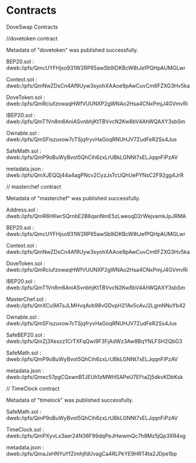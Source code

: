 # Contracts
DoveSwap Contracts

//dovetoken contract

Metadata of "dovetoken" was published successfully.

BEP20.sol : 
dweb:/ipfs/QmcUYFHjso931W2RP65awSb9iDKBcW8tJefPQHpAUMGLwr

Context.sol : 
dweb:/ipfs/QmNwZDsCn4Af9Uyw3syohXAAoe9pAwCuvCm6FZXG3Hv5ka

DoveToken.sol : 
dweb:/ipfs/QmRciufzowaqHWfVUUNXP2gWNAo2Hsa4CNxPmjJ4GVmvRi

IBEP20.sol : 
dweb:/ipfs/QmT1Vn8m6AniASvnbhjKtTBVvcN2Kw8bV4AhWQAXY3sbSm

Ownable.sol : 
dweb:/ipfs/QmSFiszuvow7cTSjqfryvHaGoqRNUHJV7ZudFeR2Ss4Jus

SafeMath.sol : 
dweb:/ipfs/QmP9oBuWyBvot5QhCih6zxLrUBkLGNNt7xELJqqnFiPzAV

metadata.json : 
dweb:/ipfs/QmXJEQQj44a4agPNcv2CyzJxTcUQhUePYNsC2F92gg4JrR


// masterchef contract

Metadata of "masterchef" was published successfully.

Address.sol : 
dweb:/ipfs/QmR6HKwrSQrnbE2B6qanNmE5zLweoqD2rWejvamkJpJRMA

BEP20.sol : 
dweb:/ipfs/QmcUYFHjso931W2RP65awSb9iDKBcW8tJefPQHpAUMGLwr

Context.sol : 
dweb:/ipfs/QmNwZDsCn4Af9Uyw3syohXAAoe9pAwCuvCm6FZXG3Hv5ka

DoveToken.sol : 
dweb:/ipfs/QmRciufzowaqHWfVUUNXP2gWNAo2Hsa4CNxPmjJ4GVmvRi

IBEP20.sol : 
dweb:/ipfs/QmT1Vn8m6AniASvnbhjKtTBVvcN2Kw8bV4AhWQAXY3sbSm

MasterChef.sol : 
dweb:/ipfs/QmXCu9ATsJLMHvqAvb98vGDvpH21Av5cAvJ2LgmNNuYb42

Ownable.sol : 
dweb:/ipfs/QmSFiszuvow7cTSjqfryvHaGoqRNUHJV7ZudFeR2Ss4Jus

SafeBEP20.sol : 
dweb:/ipfs/QmZj3Xeszz1CrTXFqQwi9F3FjAdWz3Aw8BqYNLFSH2QbG3

SafeMath.sol : 
dweb:/ipfs/QmP9oBuWyBvot5QhCih6zxLrUBkLGNNt7xELJqqnFiPzAV

metadata.json : 
dweb:/ipfs/Qmec57pgCQswnBTJEUh1zMWHSAPeU7EFtaZj5dkvKDbKsk


// TimeClock contract

Metadata of "timelock" was published successfully.

SafeMath.sol : 
dweb:/ipfs/QmP9oBuWyBvot5QhCih6zxLrUBkLGNNt7xELJqqnFiPzAV

TimeClock.sol : 
dweb:/ipfs/QmPXyvLx3aer24N36F99dqPeJHwwmQc7h8Mz5jQp3XR4xg

metadata.json : 
dweb:/ipfs/QmaJxHNYuYfZimhjfdUvagCa4RLPkYE9HRT4ta2JDpe1bp
